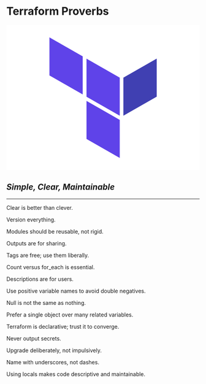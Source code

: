 # Terraform Proverbs

![terraform_logo](../static/img/terraform-logo.png)

## _Simple, Clear, Maintainable_

---

Clear is better than clever.

Version everything.

Modules should be reusable, not rigid.

Outputs are for sharing.

Tags are free; use them liberally.

Count versus for_each is essential.

Descriptions are for users.

Use positive variable names to avoid double negatives.

Null is not the same as nothing.

Prefer a single object over many related variables.

Terraform is declarative; trust it to converge.

Never output secrets.

Upgrade deliberately, not impulsively.

Name with underscores, not dashes.

Using locals makes code descriptive and maintainable.

